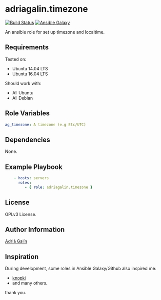 adriagalin.timezone
===================

[![Build Status](https://travis-ci.org/adriagalin/ansible.timezone.svg?branch=master)](https://travis-ci.org/adriagalin/ansible.timezone) [![Ansible Galaxy](http://img.shields.io/badge/ansible--galaxy-timezone-blue.svg)](https://galaxy.ansible.com/list#/roles/4786)

An ansible role for set up timezone and localtime.

Requirements
------------

Tested on:

-	Ubuntu 14.04 LTS
-	Ubuntu 16.04 LTS

Should work with:

-	All Ubuntu
-	All Debian

Role Variables
--------------

```yaml
ag_timezone: A timezone (e.g Etc/UTC)
```

Dependencies
------------

None.

Example Playbook
----------------

```yaml
    - hosts: servers
      roles:
         - { role: adriagalin.timezone }
```

License
-------

GPLv3 License.

Author Information
------------------

[Adrià Galín](http://www.adriagalin.com)

Inspiration
-----------

During development, some roles in Ansible Galaxy/Github also inspired me:

-	[knopki](https://github.com/knopki/ansible-timezone)
-	and many others.

thank you.
